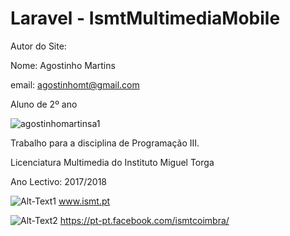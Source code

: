 # Laravel - IsmtMultimediaMobile
Autor do Site:

Nome: Agostinho Martins

email: agostinhomt@gmail.com

Aluno de 2º ano

![agostinhomartinsa1](https://user-images.githubusercontent.com/29103322/26978908-ff387336-4d24-11e7-9787-60c903c6a018.png)

Trabalho para a disciplina de Programação III.

Licenciatura Multimedia do Instituto Miguel Torga

Ano Lectivo: 2017/2018

![Alt-Text1](https://user-images.githubusercontent.com/29103322/26978640-26fc2210-4d24-11e7-94cd-9b0837479be7.jpg) www.ismt.pt

![Alt-Text2](https://user-images.githubusercontent.com/29103322/26978860-cfe14ff4-4d24-11e7-8c47-67a57fe60c76.jpg) https://pt-pt.facebook.com/ismtcoimbra/





